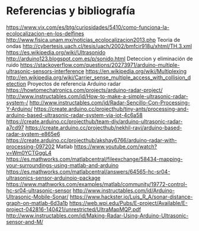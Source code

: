 # Referencias y bibliografía
https://www.vix.com/es/btg/curiosidades/5410/como-funciona-la-ecolocalizacion-en-los-delfines
http://www.fisica.unam.mx/noticias_ecolocalizacion2013.php
Teoria de ondas
http://cybertesis.uach.cl/tesis/uach/2002/bmfcir918u/xhtml/TH.3.xml
https://es.wikipedia.org/wiki/Ultrasonido
http://arduino123.blogspot.com.es/p/sonido.html
Deteccion y eliminación de ruido
https://stackoverflow.com/questions/20273971/arduino-multiple-ultrasonic-sensors-interference
https://en.wikipedia.org/wiki/Multiplexing
http://en.wikipedia.org/wiki/Carrier_sense_multiple_access_with_collision_detection
Proyectos de referencia
Arduino radar 
https://howtomechatronics.com/projects/arduino-radar-project/
http://www.instructables.com/id/How-to-make-a-simple-ultrasonic-radar-system-/
http://www.instructables.com/id/Radar-Sencillo-Con-Processing-Y-Arduino/
https://create.arduino.cc/projecthub/tiny-ants/processing-and-arduino-based-ultrasonic-radar-system-via-iot-4c6a58
https://create.arduino.cc/projecthub/team-diy/arduino-ultrasonic-radar-a7cd97
https://create.arduino.cc/projecthub/nekhil-ravi/arduino-based-radar-system-e865e6
https://create.arduino.cc/projecthub/akshay6766/arduino-radar-with-processing-097202
Matlab
https://www.youtube.com/watch?v=Wm0YCTGggL4 https://es.mathworks.com/matlabcentral/fileexchange/58434-mapping-your-surroundings-using-matlab-and-arduino
https://es.mathworks.com/matlabcentral/answers/64565-hc-sr04-ultrasonics-sensor-arduinoio-package
https://www.mathworks.com/examples/matlab/community/19772-control-hc-sr04-ultrasonic-sensor
http://www.instructables.com/id/Arduino-Ultrasonic-Mobile-Sonar/
https://www.hackster.io/Luis_R_A/sonar-distance-graph-on-matlab-6d3a1b
https://web.wpi.edu/Pubs/E-project/Available/E-project-042816-140421/unrestricted/UltraMapMQP.pdf
http://www.instructables.com/id/Making-Radar-Using-Arduino-Ultrasonic-sensor-and-M/
